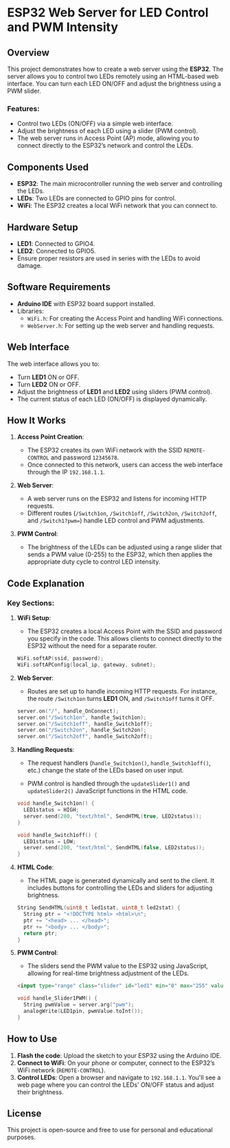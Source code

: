 # ESP32 Web Server for LED Control and PWM Intensity

## Overview
This project demonstrates how to create a web server using the **ESP32**. The server allows you to control two LEDs remotely using an HTML-based web interface. You can turn each LED ON/OFF and adjust the brightness using a PWM slider.

### Features:
- Control two LEDs (ON/OFF) via a simple web interface.
- Adjust the brightness of each LED using a slider (PWM control).
- The web server runs in Access Point (AP) mode, allowing you to connect directly to the ESP32’s network and control the LEDs.

## Components Used
- **ESP32**: The main microcontroller running the web server and controlling the LEDs.
- **LEDs**: Two LEDs are connected to GPIO pins for control.
- **WiFi**: The ESP32 creates a local WiFi network that you can connect to.
  
## Hardware Setup
- **LED1**: Connected to GPIO4.
- **LED2**: Connected to GPIO5.
- Ensure proper resistors are used in series with the LEDs to avoid damage.

## Software Requirements
- **Arduino IDE** with ESP32 board support installed.
- Libraries:
  - `WiFi.h`: For creating the Access Point and handling WiFi connections.
  - `WebServer.h`: For setting up the web server and handling requests.

## Web Interface
The web interface allows you to:
- Turn **LED1** ON or OFF.
- Turn **LED2** ON or OFF.
- Adjust the brightness of **LED1** and **LED2** using sliders (PWM control).
- The current status of each LED (ON/OFF) is displayed dynamically.

## How It Works
1. **Access Point Creation**: 
   - The ESP32 creates its own WiFi network with the SSID `REMOTE-CONTROL` and password `12345678`.
   - Once connected to this network, users can access the web interface through the IP `192.168.1.1`.
   
2. **Web Server**:
   - A web server runs on the ESP32 and listens for incoming HTTP requests.
   - Different routes (`/Switch1on`, `/Switch1off`, `/Switch2on`, `/Switch2off`, and `/Switch1?pwm=`) handle LED control and PWM adjustments.

3. **PWM Control**:
   - The brightness of the LEDs can be adjusted using a range slider that sends a PWM value (0-255) to the ESP32, which then applies the appropriate duty cycle to control LED intensity.

## Code Explanation

### Key Sections:

1. **WiFi Setup**:
   - The ESP32 creates a local Access Point with the SSID and password you specify in the code. This allows clients to connect directly to the ESP32 without the need for a separate router.

    ```cpp
    WiFi.softAP(ssid, password);
    WiFi.softAPConfig(local_ip, gateway, subnet);
    ```

2. **Web Server**:
   - Routes are set up to handle incoming HTTP requests. For instance, the route `/Switch1on` turns **LED1** ON, and `/Switch1off` turns it OFF.

    ```cpp
    server.on("/", handle_OnConnect);
    server.on("/Switch1on", handle_Switch1on);
    server.on("/Switch1off", handle_Switch1off);
    server.on("/Switch2on", handle_Switch2on);
    server.on("/Switch2off", handle_Switch2off);
    ```

3. **Handling Requests**:
   - The request handlers (`handle_Switch1on()`, `handle_Switch1off()`, etc.) change the state of the LEDs based on user input.
   
   - PWM control is handled through the `updateSlider1()` and `updateSlider2()` JavaScript functions in the HTML code.

    ```cpp
    void handle_Switch1on() {
      LED1status = HIGH;
      server.send(200, "text/html", SendHTML(true, LED2status));
    }

    void handle_Switch1off() {
      LED1status = LOW;
      server.send(200, "text/html", SendHTML(false, LED2status));
    }
    ```

4. **HTML Code**:
   - The HTML page is generated dynamically and sent to the client. It includes buttons for controlling the LEDs and sliders for adjusting brightness.

    ```cpp
    String SendHTML(uint8_t led1stat, uint8_t led2stat) {
      String ptr = "<!DOCTYPE html> <html>\n";
      ptr += "<head> ... </head>";
      ptr += "<body> ... </body>";
      return ptr;
    }
    ```

5. **PWM Control**:
   - The sliders send the PWM value to the ESP32 using JavaScript, allowing for real-time brightness adjustment of the LEDs.

    ```html
    <input type="range" class="slider" id="led1" min="0" max="255" value="0" onchange="updateSlider1(this.value)">
    ```

    ```cpp
    void handle_Slider1PWM() {
      String pwmValue = server.arg("pwm");
      analogWrite(LED1pin, pwmValue.toInt());
    }
    ```

## How to Use
1. **Flash the code**: Upload the sketch to your ESP32 using the Arduino IDE.
2. **Connect to WiFi**: On your phone or computer, connect to the ESP32’s WiFi network (`REMOTE-CONTROL`).
3. **Control LEDs**: Open a browser and navigate to `192.168.1.1`. You'll see a web page where you can control the LEDs' ON/OFF status and adjust their brightness.

## License
This project is open-source and free to use for personal and educational purposes.


